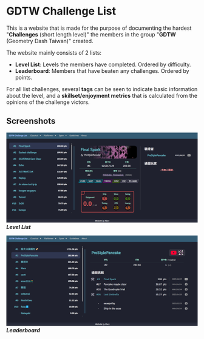 # GDTW Challenge List

This is a website that is made for the purpose of documenting the hardest "**Challenges** (short length level)" the members in the group "**GDTW** (Geometry Dash Taiwan)" created.

The website mainly consists of 2 lists:
- **Level List**: Levels the members have completed. Ordered by difficulty.
- **Leaderboard**: Members that have beaten any challenges. Ordered by points.

For all list challenges, several **tags** can be seen to indicate basic information about the level, and a **skillset/enjoyment metrics** that is calculated from the opinions of the challenge victors.

## Screenshots
![challengelist](resource/img/screenshot1.png)  
***Level List***
<br>

![leaderboard](resource/img/screenshot2.png)  
***Leaderboard***
